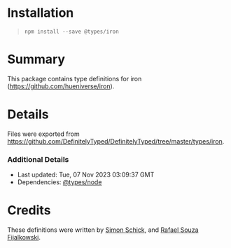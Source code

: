 # Installation
> `npm install --save @types/iron`

# Summary
This package contains type definitions for iron (https://github.com/hueniverse/iron).

# Details
Files were exported from https://github.com/DefinitelyTyped/DefinitelyTyped/tree/master/types/iron.

### Additional Details
 * Last updated: Tue, 07 Nov 2023 03:09:37 GMT
 * Dependencies: [@types/node](https://npmjs.com/package/@types/node)

# Credits
These definitions were written by [Simon Schick](https://github.com/simonschick), and [Rafael Souza Fijalkowski](https://github.com/rafaelsouzaf).
